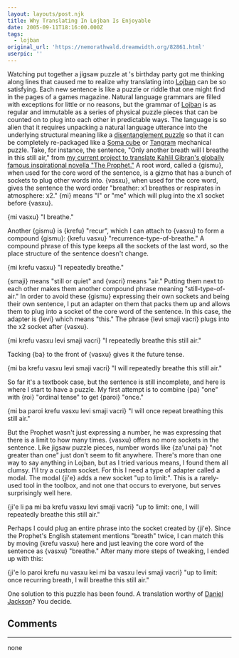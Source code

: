 ```yaml
---
layout: layouts/post.njk
title: Why Translating In Lojban Is Enjoyable
date: 2005-09-11T18:16:00.000Z
tags:
  - lojban
original_url: 'https://nemorathwald.dreamwidth.org/82861.html'
userpic: ''
---
```

Watching put together a jigsaw puzzle at 's birthday party got me thinking along lines that caused me to realize why translating into [Lojban](http://www.nemorathwald.com/Why_Learning_Lojban.hjtm) can be so satisfying. Each new sentence is like a puzzle or riddle that one might find in the pages of a games magazine. Natural language grammars are filled with exceptions for little or no reasons, but the grammar of [Lojban](http://www.nemorathwald.com/Why_Learning_Lojban.hjtm) is as regular and immutable as a series of physical puzzle pieces that can be counted on to plug into each other in predictable ways. The language is so alien that it requires unpacking a natural language utterance into the underlying structural meaning like a [disentanglement puzzle](http://en.wikipedia.org/wiki/Disentanglement_puzzle) so that it can be completely re-packaged like a [Soma cube](http://en.wikipedia.org/wiki/Soma_cube) or [Tangram](http://en.wikipedia.org/wiki/Tangram) mechanical puzzle. Take, for instance, the sentence, "Only another breath will I breathe in this still air," from [my current project to translate Kahlil Gibran's globally famous inspirational novella "The Prophet."](http://www.lojban.org/tiki/tiki-index.php?page=TheProphet) A root word, called a {gismu}, when used for the core word of the sentence, is a gizmo that has a bunch of sockets to plug other words into. {vasxu}, when used for the core word, gives the sentence the word order "breather: x1 breathes or respirates in atmosphere: x2." {mi} means "I" or "me" which will plug into the x1 socket before {vasxu}.

{mi vasxu} "I breathe."

Another {gismu} is {krefu} "recur", which I can attach to {vasxu} to form a compound {gismu}: {krefu vasxu} "recurrence-type-of-breathe." A compound phrase of this type keeps all the sockets of the last word, so the place structure of the sentence doesn't change.

{mi krefu vasxu} "I repeatedly breathe."

{smaji} means "still or quiet" and {vacri} means "air." Putting them next to each other makes them another compound phrase meaning "still-type-of-air." In order to avoid these {gismu} expressing their own sockets and being their own sentence, I put an adapter on them that packs them up and allows them to plug into a socket of the core word of the sentence. In this case, the adapter is {levi} which means "this." The phrase {levi smaji vacri} plugs into the x2 socket after {vasxu}.

{mi krefu vasxu levi smaji vacri} "I repeatedly breathe this still air."

Tacking {ba} to the front of {vasxu} gives it the future tense.

{mi ba krefu vasxu levi smaji vacri} "I will repeatedly breathe this still air."

So far it's a textbook case, but the sentence is still incomplete, and here is where I start to have a puzzle. My first attempt is to combine {pa} "one" with {roi} "ordinal tense" to get {paroi} "once."

{mi ba paroi krefu vasxu levi smaji vacri} "I will once repeat breathing this still air."

But the Prophet wasn't just expressing a number, he was expressing that there is a limit to how many times. {vasxu} offers no more sockets in the sentence. Like jigsaw puzzle pieces, number words like {za'unai pa} "not greater than one" just don't seem to fit anywhere. There's more than one way to say anything in Lojban, but as I tried various means, I found them all clumsy. I'll try a custom socket. For this I need a type of adapter called a modal. The modal {ji'e} adds a new socket "up to limit:". This is a rarely-used tool in the toolbox, and not one that occurs to everyone, but serves surprisingly well here.

{ji'e li pa mi ba krefu vasxu levi smaji vacri} "up to limit: one, I will repeatedly breathe this still air."

Perhaps I could plug an entire phrase into the socket created by {ji'e}. Since the Prophet's English statement mentions "breath" twice, I can match this by moving {krefu vasxu} here and just leaving the core word of the sentence as {vasxu} "breathe." After many more steps of tweaking, I ended up with this:

{ji'e lo paroi krefu nu vasxu kei mi ba vasxu levi smaji vacri} "up to limit: once recurring breath, I will breathe this still air."

One solution to this puzzle has been found. A translation worthy of [Daniel Jackson](http://en.wikipedia.org/wiki/Daniel_Jackson)? You decide.

## Comments

---

none

